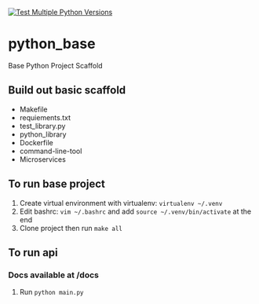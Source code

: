 [![Test Multiple Python Versions](https://github.com/rudiheydra/python_base/actions/workflows/main.yml/badge.svg?branch=test_devopslib)](https://github.com/rudiheydra/python_base/actions/workflows/main.yml)

# python_base
Base Python Project Scaffold

## Build out basic scaffold
* Makefile
* requiements.txt
* test_library.py
* python_library
* Dockerfile
* command-line-tool
* Microservices

## To run base project
1. Create virtual environment with virtualenv: `virtualenv ~/.venv`
2. Edit bashrc: `vim ~/.bashrc` and add `source ~/.venv/bin/activate` at the end
3. Clone project then run `make all`

## To run api
### Docs available at /docs
1. Run `python main.py`


